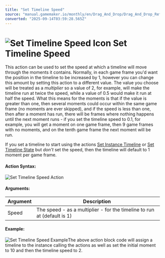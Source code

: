 ```yaml
---
title: "Set Timeline Speed"
source: "manual.gamemaker.io/monthly/en/Drag_And_Drop/Drag_And_Drop_Reference/Timelines/Set_Timeline_Speed.htm"
converted: "2025-09-14T03:59:28.565Z"
---
```


# ![Set Timeline Speed Icon](../../../assets/Images/Scripting_Reference/Drag_And_Drop/Reference/Timelines/i_Timelines_Set_Timeline_Speed.png) Set Timeline Speed

This action can be used to set the speed at which a timeline will move through the moments it contains. Normally, in each game frame you'd want the position in the timeline to be increased by 1, however you can change this amount by setting this action to a different value. The value you choose will be treated as a _multiplier_ so a value of 2, for example, will make the timeline run at twice the speed, while a value of 0.5 would make it run at half the speed. What this means for the moments is that if the value is greater than one, then several moments could occur within the same game frame (no moments are ever skipped), and if the speed is less than one, then after a moment has run, there will be frames where nothing happens until the next moment runs - if you set the timeline speed to 0.1, for example, you will get a moment on one game frame, then 9 game frames with no moments, and on the tenth game frame the next moment will be run.

If you set a timeline to start using the actions [Set Instance Timeline](Set_Instance_Timeline.md) or [Set Timeline State](Set_Timeline_State.md) but _don't_ set the speed, then the timeline will default to 1 moment per game frame.

#### Action Syntax:

![Set Timeline Speed Action](../../../assets/Images/Scripting_Reference/Drag_And_Drop/Reference/Timelines/a_Timelines_Set_Timeline_Speed.png)

#### Arguments:

| Argument | Description |
| --- | --- |
| Speed | The speed - as a multiplier - for the timeline to run at (default is 1) |

#### Example:

![Set Timeline Speed Example](../../../assets/Images/Scripting_Reference/Drag_And_Drop/Reference/Timelines/e_Timelines_Set_Instance_Timeline.png)The above action block code will assign a timeline to the instance calling the actions as well as set the initial moment to 10 and then the timeline speed to 2.